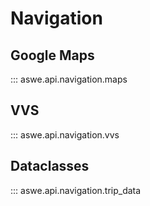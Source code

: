# Navigation

## Google Maps

::: aswe.api.navigation.maps

## VVS

::: aswe.api.navigation.vvs

## Dataclasses

::: aswe.api.navigation.trip_data
